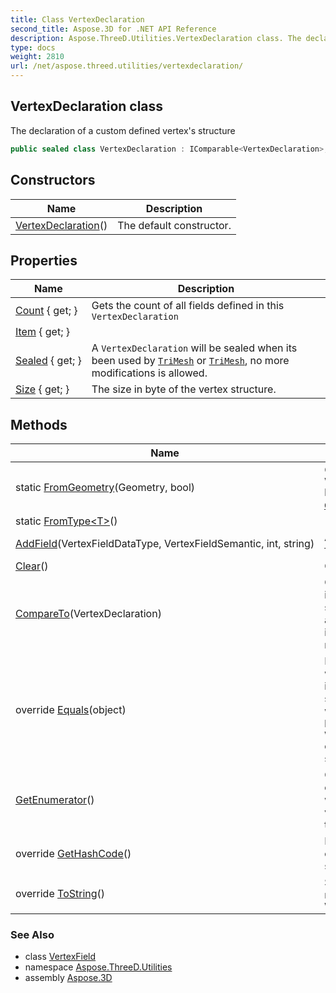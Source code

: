 ```yaml
---
title: Class VertexDeclaration
second_title: Aspose.3D for .NET API Reference
description: Aspose.ThreeD.Utilities.VertexDeclaration class. The declaration of a custom defined vertexs structure
type: docs
weight: 2810
url: /net/aspose.threed.utilities/vertexdeclaration/
---
```

## VertexDeclaration class

The declaration of a custom defined vertex's structure

```csharp
public sealed class VertexDeclaration : IComparable<VertexDeclaration>, IEnumerable<VertexField>
```

## Constructors

| Name | Description |
| --- | --- |
| [VertexDeclaration](vertexdeclaration/)() | The default constructor. |

## Properties

| Name | Description |
| --- | --- |
| [Count](../../aspose.threed.utilities/vertexdeclaration/count/) { get; } | Gets the count of all fields defined in this `VertexDeclaration` |
| [Item](../../aspose.threed.utilities/vertexdeclaration/item/) { get; } |  |
| [Sealed](../../aspose.threed.utilities/vertexdeclaration/sealed/) { get; } | A `VertexDeclaration` will be sealed when its been used by [`TriMesh`](../../aspose.threed.entities/trimesh-1/) or [`TriMesh`](../../aspose.threed.entities/trimesh/), no more modifications is allowed. |
| [Size](../../aspose.threed.utilities/vertexdeclaration/size/) { get; } | The size in byte of the vertex structure. |

## Methods

| Name | Description |
| --- | --- |
| static [FromGeometry](../../aspose.threed.utilities/vertexdeclaration/fromgeometry/)(Geometry, bool) | Create a `VertexDeclaration` based on a [`Geometry`](../../aspose.threed.entities/geometry/)'s layout. |
| static [FromType&lt;T&gt;](../../aspose.threed.utilities/vertexdeclaration/fromtype/)() |  |
| [AddField](../../aspose.threed.utilities/vertexdeclaration/addfield/)(VertexFieldDataType, VertexFieldSemantic, int, string) | Add a new vertex field |
| [Clear](../../aspose.threed.utilities/vertexdeclaration/clear/)() | Clear all fields. |
| [CompareTo](../../aspose.threed.utilities/vertexdeclaration/compareto/)(VertexDeclaration) | Compares this instance to a specified object and returns an indication of their relative values. |
| override [Equals](../../aspose.threed.utilities/vertexdeclaration/equals/)(object) | Determines whether this instance and a specified object, which must also be a `VertexDeclaration` object, have the same value. |
| [GetEnumerator](../../aspose.threed.utilities/vertexdeclaration/getenumerator/)() | Gets an enumerator to walk through all vertex fields in this instance. |
| override [GetHashCode](../../aspose.threed.utilities/vertexdeclaration/gethashcode/)() | Returns the hash code for this string. |
| override [ToString](../../aspose.threed.utilities/vertexdeclaration/tostring/)() | String representation of `VertexDeclaration` |

### See Also

* class [VertexField](../vertexfield/)
* namespace [Aspose.ThreeD.Utilities](../../aspose.threed.utilities/)
* assembly [Aspose.3D](../../)


